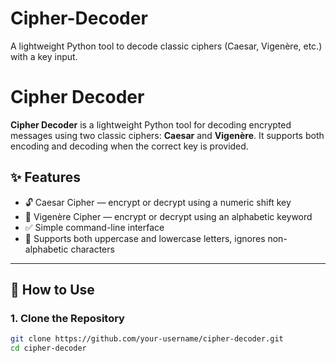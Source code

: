 # Cipher-Decoder
A lightweight Python tool to decode classic ciphers (Caesar, Vigenère, etc.) with a key input.

# Cipher Decoder

**Cipher Decoder** is a lightweight Python tool for decoding encrypted messages using two classic ciphers: **Caesar** and **Vigenère**. It supports both encoding and decoding when the correct key is provided.

## ✨ Features

- 🔓 Caesar Cipher — encrypt or decrypt using a numeric shift key
- 🔐 Vigenère Cipher — encrypt or decrypt using an alphabetic keyword
- ✅ Simple command-line interface
- 🧠 Supports both uppercase and lowercase letters, ignores non-alphabetic characters

---

## 🔧 How to Use

### 1. Clone the Repository

```bash
git clone https://github.com/your-username/cipher-decoder.git
cd cipher-decoder
